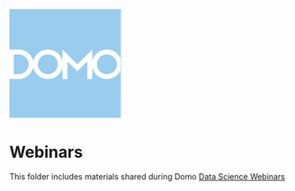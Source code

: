 <img src="https://github.com/domoinc/domo-data-science-resources/blob/02297d262c1a5b6113e88554483f0d872b2086ba/data_science_accelerators/images/Domo_logo.png" alt="Image Description" width="200">

# Webinars

This folder includes materials shared during Domo [Data Science Webinars](https://developer.domo.com/portal/0mnsejhg5livn-domo-data-science-resources-guide#data-science-webinars)

